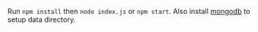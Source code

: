 Run `npm install` then `node index.js` or `npm start`. 
Also install [mongodb](https://www.mongodb.org/downloads) to setup data directory.
